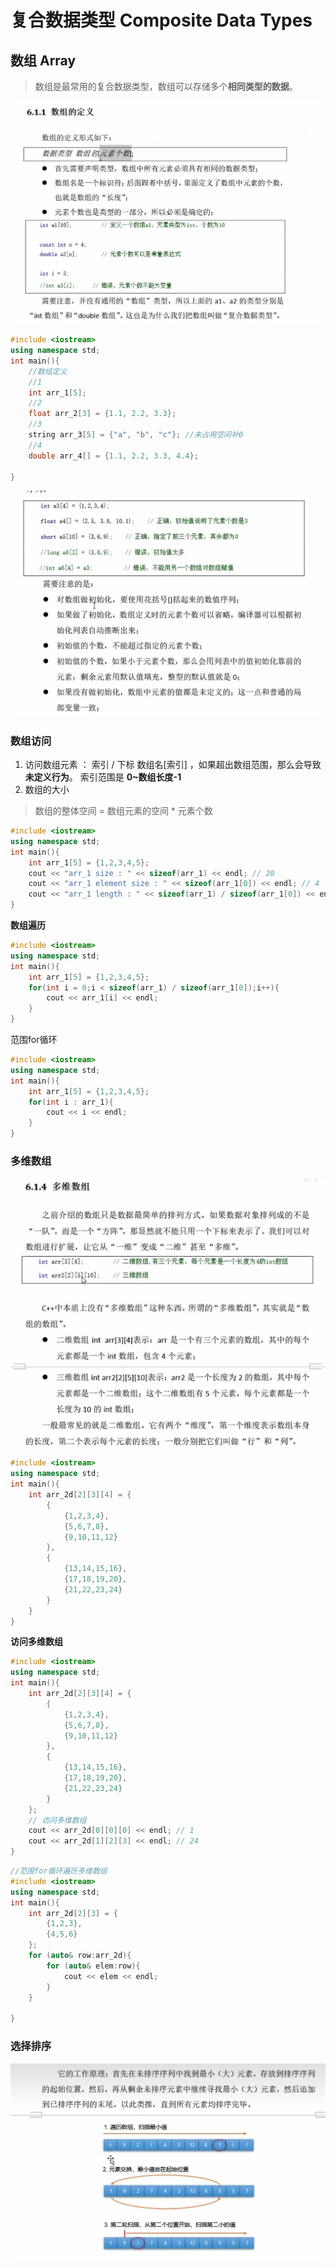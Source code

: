 # 复合数据类型 Composite Data Types

## 数组 Array
>数组是最常用的复合数据类型，数组可以存储多个**相同类型的数据**。

![array define](.\images\1.png)  
```cpp
#include <iostream>
using namespace std;
int main(){
    //数组定义
    //1
    int arr_1[5];
    //2
    float arr_2[3] = {1.1, 2.2, 3.3};
    //3 
    string arr_3[5] = {"a", "b", "c"}; //未占用空间补0
    //4
    double arr_4[] = {1.1, 2.2, 3.3, 4.4};

}
```  
![alt text](.\images\2.png)   

### 数组访问
1. 访问数组元素  ： 索引 / 下标  数组名[索引] ，如果超出数组范围，那么会导致**未定义行为**。 索引范围是 **0~数组长度-1**  
2. 数组的大小  
>数组的整体空间 = 数组元素的空间 * 元素个数  
```cpp
#include <iostream>
using namespace std;
int main(){
    int arr_1[5] = {1,2,3,4,5};
    cout << "arr_1 size : " << sizeof(arr_1) << endl; // 20
    cout << "arr_1 element size : " << sizeof(arr_1[0]) << endl; // 4
    cout << "arr_1 length : " << sizeof(arr_1) / sizeof(arr_1[0]) << endl; // 5
}
```   
**数组遍历**  
```cpp
#include <iostream>
using namespace std;
int main(){
    int arr_1[5] = {1,2,3,4,5};
    for(int i = 0;i < sizeof(arr_1) / sizeof(arr_1[0]);i++){
        cout << arr_1[i] << endl;
    }
}
```   
范围for循环  
```cpp
#include <iostream>
using namespace std;
int main(){
    int arr_1[5] = {1,2,3,4,5};
    for(int i : arr_1){
        cout << i << endl;
    }
}
```  
### 多维数组
![多维数组](.\images\3.png)  
```cpp
#include <iostream>
using namespace std;
int main(){
    int arr_2d[2][3][4] = {
        {
            {1,2,3,4},
            {5,6,7,8},
            {9,10,11,12}
        },
        {
            {13,14,15,16},
            {17,18,19,20},
            {21,22,23,24}
        }
    }
}
```  

**访问多维数组**
```cpp
#include <iostream>
using namespace std;
int main(){
    int arr_2d[2][3][4] = {
        {
            {1,2,3,4},
            {5,6,7,8},
            {9,10,11,12}
        },
        {
            {13,14,15,16},
            {17,18,19,20},
            {21,22,23,24}
        }
    };
    // 访问多维数组
    cout << arr_2d[0][0][0] << endl; // 1
    cout << arr_2d[1][2][3] << endl; // 24
}
```  

```cpp
//范围for循环遍历多维数组
#include <iostream>
using namespace std;
int main(){
    int arr_2d[2][3] = {
        {1,2,3},
        {4,5,6}
    };
    for (auto& row:arr_2d){
        for (auto& elem:row){
            cout << elem << endl;
        }
    }

}
```  
### 选择排序
![alt text](.\images\4.png)




